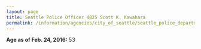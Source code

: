 ```yaml
---
layout: page
title: Seattle Police Officer 4825 Scott K. Kawahara
permalink: /information/agencies/city_of_seattle/seattle_police_department/copbook/4825/
---
```


**Age as of Feb. 24, 2016:** 53
